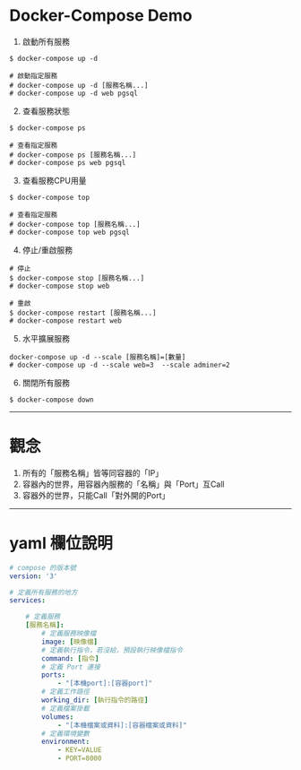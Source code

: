 # Docker-Compose Demo

1. 啟動所有服務
```shell
$ docker-compose up -d

# 啟動指定服務
# docker-compose up -d [服務名稱...]
# docker-compose up -d web pgsql
```

2. 查看服務狀態
```shell
$ docker-compose ps

# 查看指定服務
# docker-compose ps [服務名稱...]
# docker-compose ps web pgsql
```

3. 查看服務CPU用量
```shell
$ docker-compose top

# 查看指定服務
# docker-compose top [服務名稱...]
# docker-compose top web pgsql
```

4. 停止/重啟服務
```shell
# 停止
$ docker-compose stop [服務名稱...]
# docker-compose stop web

# 重啟
$ docker-compose restart [服務名稱...]
# docker-compose restart web
```

5. 水平擴展服務
```shell
docker-compose up -d --scale [服務名稱]=[數量]
# docker-compose up -d --scale web=3  --scale adminer=2
```

6. 關閉所有服務
```shell
$ docker-compose down
```

---

# 觀念
1. 所有的「服務名稱」皆等同容器的「IP」
2. 容器內的世界，用容器內服務的「名稱」與「Port」互Call
3. 容器外的世界，只能Call「對外開的Port」

---

# yaml 欄位說明

```yaml
# compose 的版本號
version: '3'

# 定義所有服務的地方
services:

    # 定義服務
    [服務名稱]:
        # 定義服務映像檔
        image: [映像檔]
        # 定義執行指令，若沒給，預設執行映像檔指令
        command: [指令]
        # 定義 Port 連接
        ports:
            - "[本機port]:[容器port]"
        # 定義工作路徑
        working_dir: [執行指令的路徑]
        # 定義檔案掛載
        volumes:
            - "[本機檔案或資料]:[容器檔案或資料]"
        # 定義環境變數
        environment:
            - KEY=VALUE
            - PORT=8000
```
